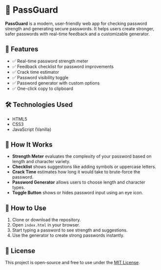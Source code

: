 # 🔐 PassGuard

**PassGuard** is a modern, user-friendly web app for checking password strength and generating secure passwords. It helps users create stronger, safer passwords with real-time feedback and a customizable generator.

## 🚀 Features

- ✅ Real-time password strength meter  
- ✅ Feedback checklist for password improvements  
- ✅ Crack time estimator  
- ✅ Password visibility toggle  
- ✅ Password generator with custom options  
- ✅ One-click copy to clipboard  

## 🛠️ Technologies Used

- HTML5  
- CSS3  
- JavaScript (Vanilla)

## 🧩 How It Works

- **Strength Meter** evaluates the complexity of your password based on length and character variety.
- **Checklist** shows suggestions like adding symbols or uppercase letters.
- **Crack Time** estimates how long it would take to brute-force the password.
- **Password Generator** allows users to choose length and character types.
- **Toggle Button** shows or hides password input using an eye icon.

## 🧪 How to Use

1. Clone or download the repository.
2. Open `index.html` in your browser.
3. Start typing a password to see strength and suggestions.
4. Use the generator to create strong passwords instantly.

## 📌 License

This project is open-source and free to use under the [MIT License](https://opensource.org/licenses/MIT).
